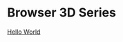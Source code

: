 # Browser 3D Series

[Hello World](https://github.com/javascriptxbest/browser-3d-series/tree/main/hello-world)